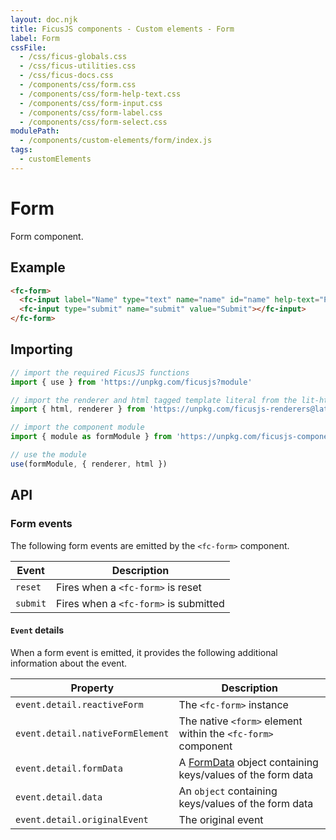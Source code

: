 ```yaml
---
layout: doc.njk
title: FicusJS components - Custom elements - Form
label: Form
cssFile:
  - /css/ficus-globals.css
  - /css/ficus-utilities.css
  - /css/ficus-docs.css
  - /components/css/form.css
  - /components/css/form-help-text.css
  - /components/css/form-input.css
  - /components/css/form-label.css
  - /components/css/form-select.css
modulePath: 
  - /components/custom-elements/form/index.js
tags:
  - customElements
---
```

# Form

Form component.

## Example

<div class="fd-component-container">
  <fc-form>
    <fc-input label="Name" type="text" name="name" id="name" help-text="Please enter your name" required="true"></fc-input>
    <fc-input type="submit" name="submit" value="Submit"></fc-input>
  </fc-form>
</div>

```html
<fc-form>
  <fc-input label="Name" type="text" name="name" id="name" help-text="Please enter your name" required="true"></fc-input>
  <fc-input type="submit" name="submit" value="Submit"></fc-input>
</fc-form>
```

## Importing

```js
// import the required FicusJS functions
import { use } from 'https://unpkg.com/ficusjs?module'

// import the renderer and html tagged template literal from the lit-html library
import { html, renderer } from 'https://unpkg.com/ficusjs-renderers@latest/dist/lit-html.js'

// import the component module
import { module as formModule } from 'https://unpkg.com/ficusjs-components@latest/components/custom-elements/form/index.js'

// use the module
use(formModule, { renderer, html })
```

## API

### Form events

The following form events are emitted by the `<fc-form>` component.

| Event | Description |
| --- | --- |
| `reset` | Fires when a `<fc-form>` is reset |
| `submit` | Fires when a `<fc-form>` is submitted |

#### `Event` details

When a form event is emitted, it provides the following additional information about the event.

| Property | Description |
| --- | --- |
| `event.detail.reactiveForm` | The `<fc-form>` instance |
| `event.detail.nativeFormElement` | The native `<form>` element within the `<fc-form>` component |
| `event.detail.formData` | A [FormData](https://developer.mozilla.org/en-US/docs/Web/API/FormData) object containing keys/values of the form data |
| `event.detail.data` | An `object` containing keys/values of the form data |
| `event.detail.originalEvent` | The original event |
